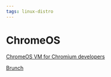 ```yaml
---
tags: linux-distro
---
```

# ChromeOS
[ChromeOS VM for Chromium developers](https://chromium.googlesource.com/chromiumos/docs/+/HEAD/cros_vm.md)

[Brunch](https://github.com/sebanc/brunch)